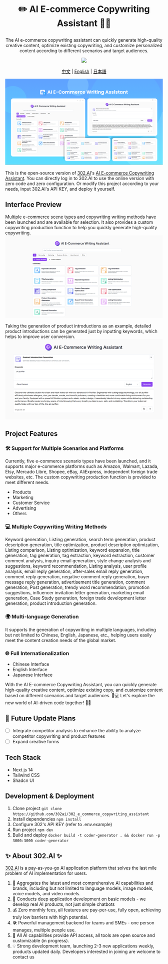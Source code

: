  # <p align="center">✏️ AI E-commerce Copywriting Assistant 🚀✨</p>

<p align="center">The AI e-commerce copywriting assistant can quickly generate high-quality creative content, optimize existing copywriting, and customize personalized content according to different scenarios and target audiences.</p>

<p align="center"><a href="https://302.ai/en/tools/ecom/" target="blank"><img src="https://file.302ai.cn/gpt/imgs/github/302_badge.png" /></a></p >

<p align="center"><a href="README_zh.md">中文</a> | <a href="README.md">English</a> | <a href="README_ja.md">日本語</a></p>

![Interface Preview](docs/AI电商文案助手en.png)  

This is the open-source version of [302.AI](https://302.ai)'s [AI E-commerce Copywriting Assistant](https://302.ai/tools/ecom/).
You can directly log in to 302.AI to use the online version with zero code and zero configuration.
Or modify this project according to your needs, input 302.AI's API KEY, and deploy it yourself.

## Interface Preview
Multiple e-commerce scene types and copywriting writing methods have been launched and are available for selection. It also provides a custom copywriting production function to help you quickly generate high-quality copywriting.
![Interface Preview](docs/电商英1.png)     

Taking the generation of product introductions as an example, detailed product introductions can be generated just by inputting keywords, which helps to improve user conversion.
![Interface Preview](docs/电商英2.png)

## Project Features
### 🛠️ Support for Multiple Scenarios and Platforms
Currently, five e-commerce scenario types have been launched, and it supports major e-commerce platforms such as Amazon, Walmart, Lazada, Etsy, Mercado Libre, Shopee, eBay, AliExpress, independent foreign trade websites, etc. The custom copywriting production function is provided to meet different needs.
- Products
- Marketing
- Customer Service
- Advertising
- Others
### 💻 Multiple Copywriting Writing Methods
Keyword generation, Listing generation, search term generation, product description generation, title optimization, product description optimization, Listing comparison, Listing optimization, keyword expansion, title generation, tag generation, tag extraction, keyword extraction, customer comment analysis, inquiry email generation, style change analysis and suggestions, keyword recommendation, Listing analysis, user profile analysis, email reply generation, after-sales email reply generation, comment reply generation, negative comment reply generation, buyer message reply generation, advertisement title generation, comment generation, Post generation, trendy word recommendation, promotion suggestions, influencer invitation letter generation, marketing email generation, Case Study generation, foreign trade development letter generation, product introduction generation.
### 🌍 Multi-language Generation
It supports the generation of copywriting in multiple languages, including but not limited to Chinese, English, Japanese, etc., helping users easily meet the content creation needs of the global market.
### 🌐 Full Internationalization
- Chinese Interface
- English Interface
- Japanese Interface

With the AI E-commerce Copywriting Assistant, you can quickly generate high-quality creative content, optimize existing copy, and customize content based on different scenarios and target audiences. 🎉💻 Let's explore the new world of AI-driven code together! 🌟🚀

## 🚩 Future Update Plans 
- [ ] Integrate competitor analysis to enhance the ability to analyze competitor copywriting and product features
- [ ] Expand creative forms

## Tech Stack
- Next.js 14
- Tailwind CSS
- Shadcn UI

## Development & Deployment
1. Clone project `git clone https://github.com/302ai/302_e_commerce_copywriting_assistant`
2. Install dependencies `npm install`
3. Configure 302's API KEY (refer to .env.example)
4. Run project `npm dev`
5. Build and deploy `docker build -t coder-generator . && docker run -p 3000:3000 coder-generator`


## ✨ About 302.AI ✨
[302.AI](https://302.ai) is a pay-as-you-go AI application platform that solves the last mile problem of AI implementation for users.
1. 🧠 Aggregates the latest and most comprehensive AI capabilities and brands, including but not limited to language models, image models, voice models, and video models.
2. 🚀 Conducts deep application development on basic models - we develop real AI products, not just simple chatbots
3. 💰 Zero monthly fees, all features are pay-per-use, fully open, achieving truly low barriers with high potential.
4. 🛠 Powerful management backend for teams and SMEs - one person manages, multiple people use.
5. 🔗 All AI capabilities provide API access, all tools are open source and customizable (in progress).
6. 💡 Strong development team, launching 2-3 new applications weekly, products updated daily. Developers interested in joining are welcome to contact us
